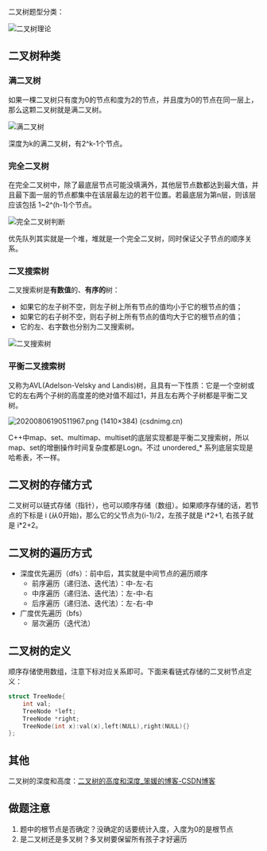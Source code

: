 二叉树题型分类：

![二叉树理论](https://img-blog.csdnimg.cn/20210219190809451.png)

## 二叉树种类

### 满二叉树

如果一棵二叉树只有度为0的节点和度为2的节点，并且度为0的节点在同一层上，那么这颗二叉树就是满二叉树。

![满二叉树](https://img-blog.csdnimg.cn/20200806185805576.png)

深度为k的满二叉树，有2^k-1个节点。

### 完全二叉树

在完全二叉树中，除了最底层节点可能没填满外，其他层节点数都达到最大值，并且最下面一层的节点都集中在该层最左边的若干位置。若最底层为第n层，则该层应该包括 1~2^(h-1)个节点。

![完全二叉树判断](https://img-blog.csdnimg.cn/20200920221638903.png)

优先队列其实就是一个堆，堆就是一个完全二叉树，同时保证父子节点的顺序关系。

### 二叉搜索树

二叉搜索树是**有数值**的、**有序的**树：

- 如果它的左子树不空，则左子树上所有节点的值均小于它的根节点的值；
- 如果它的右子树不空，则右子树上所有节点的值均大于它的根节点的值；
- 它的左、右字数也分别为二叉搜索树。

![二叉搜索树](https://img-blog.csdnimg.cn/20200806190304693.png)

### 平衡二叉搜索树

又称为AVL(Adelson-Velsky and Landis)树，且具有一下性质：它是一个空树或它的左右两个子树的高度差的绝对值不超过1，并且左右两个子树都是平衡二叉树。

![20200806190511967.png (1410×384) (csdnimg.cn)](https://img-blog.csdnimg.cn/20200806190511967.png)

C++中map、set、multimap、multiset的底层实现都是平衡二叉搜索树，所以map、set的增删操作时间复杂度都是Logn。不过 unordered_* 系列底层实现是哈希表，不一样。



## 二叉树的存储方式

二叉树可以链式存储（指针），也可以顺序存储（数组）。如果顺序存储的话，若节点的下标是 i (从0开始)，那么它的父节点为(i-1)/2，左孩子就是 i\*2+1, 右孩子就是 i\*2+2。



## 二叉树的遍历方式

- 深度优先遍历（dfs）：前中后，其实就是中间节点的遍历顺序
  - 前序遍历（递归法、迭代法）：中-左-右
  - 中序遍历（递归法、迭代法）：左-中-右
  - 后序遍历（递归法、迭代法）：左-右-中
- 广度优先遍历（bfs）
  - 层次遍历（迭代法）



## 二叉树的定义

顺序存储使用数组，注意下标对应关系即可。下面来看链式存储的二叉树节点定义：

```c++
struct TreeNode{
    int val;
    TreeNode *left;
    TreeNode *right;
    TreeNode(int x):val(x),left(NULL),right(NULL){}
};
```



## 其他

二叉树的深度和高度：[二叉树的高度和深度_笨媛的博客-CSDN博客](https://blog.csdn.net/qq_45302622/article/details/103973286)





## 做题注意

1. 题中的根节点是否确定？没确定的话要统计入度，入度为0的是根节点
2. 是二叉树还是多叉树？多叉树要保留所有孩子才好遍历